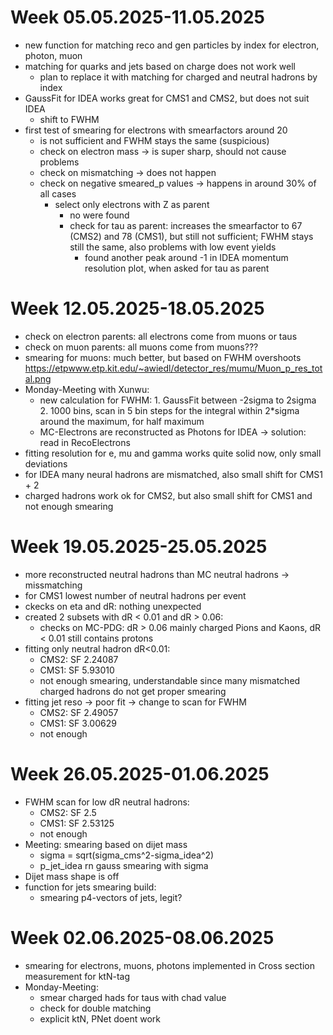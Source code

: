 # Week 05.05.2025-11.05.2025
- new function for matching reco and gen particles by index for electron, photon, muon
- matching for quarks and jets based on charge does not work well
    - plan to replace it with matching for charged and neutral hadrons by index
- GaussFit for IDEA works great for CMS1 and CMS2, but does not suit IDEA
    - shift to FWHM
- first test of smearing for electrons with smearfactors around 20 
    - is not sufficient and FWHM stays the same (suspicious)
    - check on electron mass -> is super sharp, should not cause problems
    - check on mismatching -> does not happen
    - check on negative smeared_p values -> happens in around 30% of all cases
        - select only electrons with Z as parent
            - no were found
            - check for tau as parent: increases the smearfactor to 67 (CMS2) and 78 (CMS1), but still not sufficient; FWHM stays still the same, also problems with low event yields
                - found another peak around -1 in IDEA momentum resolution plot, when asked for tau as parent

# Week 12.05.2025-18.05.2025
- check on electron parents: all electrons come from muons or taus
- check on muon parents: all muons come from muons???
- smearing for muons: much better, but based on FWHM overshoots https://etpwww.etp.kit.edu/~awiedl/detector_res/mumu/Muon_p_res_total.png
- Monday-Meeting with Xunwu:
    - new calculation for FWHM: 1. GaussFit between -2sigma to 2sigma
                                2. 1000 bins, scan in 5 bin steps for the integral within 2*sigma around the maximum, for half maximum
    - MC-Electrons are reconstructed as Photons for IDEA -> solution: read in RecoElectrons
- fitting resolution for e, mu and gamma works quite solid now, only small deviations
- for IDEA many neural hadrons are mismatched, also small shift for CMS1 + 2
- charged hadrons work ok for CMS2, but also small shift for CMS1 and not enough smearing  

# Week 19.05.2025-25.05.2025
- more reconstructed neutral hadrons than MC neutral hadrons -> missmatching
- for CMS1 lowest number of neutral hadrons per event
- ckecks on eta and dR: nothing unexpected
- created 2 subsets with dR < 0.01 and dR > 0.06: 
    - checks on MC-PDG: dR > 0.06 mainly charged Pions and Kaons, dR < 0.01 still contains protons 
- fitting only neutral hadron dR<0.01:
    - CMS2: SF 2.24087
    - CMS1: SF 5.93010
    - not enough smearing, understandable since many mismatched charged hadrons do not get proper smearing
- fitting jet reso -> poor fit -> change to scan for FWHM
    - CMS2: SF 2.49057
    - CMS1: SF 3.00629
    - not enough

# Week 26.05.2025-01.06.2025
- FWHM scan for low dR neutral hadrons:
    - CMS2: SF 2.5
    - CMS1: SF 2.53125
    - not enough
- Meeting: smearing based on dijet mass
    - sigma = sqrt(sigma_cms^2-sigma_idea^2)
    - p_jet_idea rn gauss smearing with sigma
- Dijet mass shape is off
- function for jets smearing build:
    - smearing p4-vectors of jets, legit?

# Week 02.06.2025-08.06.2025
- smearing for electrons, muons, photons implemented in Cross section measurement for ktN-tag
- Monday-Meeting: 
    - smear charged hads for taus with chad value
    - check for double matching
    - explicit ktN, PNet doent work